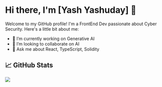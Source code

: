 # Hi there, I'm [Yash Yashuday] 👋

Welcome to my GitHub profile! I'm a FrontEnd Dev passionate about Cyber Security. Here's a little bit about me:

- 🔭 I’m currently working on Generative AI
- 👯 I’m looking to collaborate on AI
- 💬 Ask me about React, TypeScript, Solidity


## &#x1f4c8; GitHub Stats

<a href="https://github.com/HeathKnowles/HeathKnowles">
  <img align="center" src="https://github-readme-stats.vercel.app/api/top-langs/?username=HeathKnowles&hide=java,html,tex&title_color=ffffff&text_color=c9cacc&icon_color=2bbc8a&bg_color=1d1f21&langs_count=3" />
</a>
